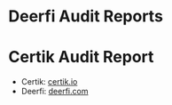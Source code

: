 # Deerfi Audit Reports

# Certik Audit Report
- Certik: [certik.io](https://certik.io)
- Deerfi: [deerfi.com](https://deerfi.com)
